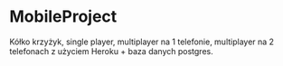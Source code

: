 # MobileProject

Kółko krzyżyk, single player, multiplayer na 1 telefonie, multiplayer na 2 telefonach z użyciem Heroku + baza danych postgres.


